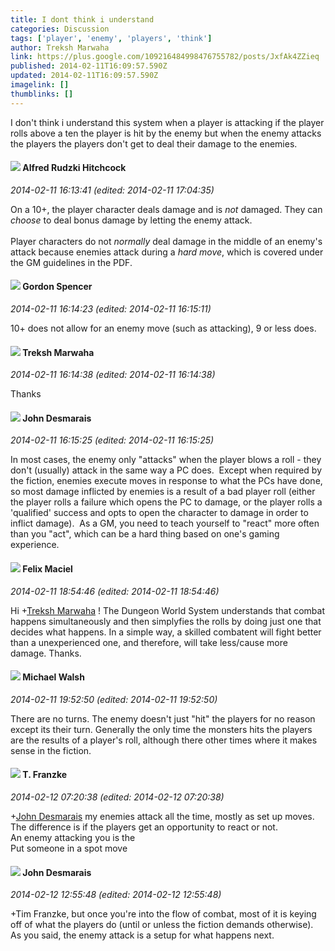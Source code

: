 ```yaml
---
title: I dont think i understand
categories: Discussion
tags: ['player', 'enemy', 'players', 'think']
author: Treksh Marwaha
link: https://plus.google.com/109216484998476755782/posts/JxfAk4ZZieq
published: 2014-02-11T16:09:57.590Z
updated: 2014-02-11T16:09:57.590Z
imagelink: []
thumblinks: []
---
```


I don&#39;t think i understand this system when a player is attacking if the player rolls above a ten the player is hit by the enemy but when the enemy attacks the players the players don&#39;t get to deal their damage to the enemies.﻿
<div id='comment z13vetj4auixylfvf22ytdortmmuhjvq004'>
  <h4><img src='{{site.baseurl}}//images/avatars/100812462809734403456_photo.jpg'> Alfred Rudzki Hitchcock</h4>
      <p><cite>2014-02-11 16:13:41 (edited: 2014-02-11 17:04:35)</cite></p>
        <p>On a 10+, the player character deals damage and is <i>not</i> damaged. They can <i>choose</i> to deal bonus damage by letting the enemy attack.<br /><br />Player characters do not <i>normally</i> deal damage in the middle of an enemy&#39;s attack because enemies attack during a <i>hard move</i>, which is covered under the GM guidelines in the PDF.</p>
</div>
        

<div id='comment z13vetj4auixylfvf22ytdortmmuhjvq004'>
  <h4><img src='{{site.baseurl}}//images/avatars/107560837065764678288_photo.jpg'> Gordon Spencer</h4>
      <p><cite>2014-02-11 16:14:23 (edited: 2014-02-11 16:15:11)</cite></p>
        <p>10+ does not allow for an enemy move (such as attacking), 9 or less does.</p>
</div>
        

<div id='comment z13vetj4auixylfvf22ytdortmmuhjvq004'>
  <h4><img src='{{site.baseurl}}//images/avatars/109216484998476755782_photo.jpg'> Treksh Marwaha</h4>
      <p><cite>2014-02-11 16:14:38 (edited: 2014-02-11 16:14:38)</cite></p>
        <p>Thanks</p>
</div>
        

<div id='comment z13vetj4auixylfvf22ytdortmmuhjvq004'>
  <h4><img src='{{site.baseurl}}//images/avatars/100940863250029183316_photo.jpg'> John Desmarais</h4>
      <p><cite>2014-02-11 16:15:25 (edited: 2014-02-11 16:15:25)</cite></p>
        <p>In most cases, the enemy only &quot;attacks&quot; when the player blows a roll - they don&#39;t (usually) attack in the same way a PC does.  Except when required by the fiction, enemies execute moves in response to what the PCs have done, so most damage inflicted by enemies is a result of a bad player roll (either the player rolls a failure which opens the PC to damage, or the player rolls a &#39;qualified&#39; success and opts to open the character to damage in order to inflict damage).  As a GM, you need to teach yourself to &quot;react&quot; more often than you &quot;act&quot;, which can be a hard thing based on one&#39;s gaming experience.</p>
</div>
        

<div id='comment z13vetj4auixylfvf22ytdortmmuhjvq004'>
  <h4><img src='{{site.baseurl}}//images/avatars/107084063087672233856_photo.jpg'> Felix Maciel</h4>
      <p><cite>2014-02-11 18:54:46 (edited: 2014-02-11 18:54:46)</cite></p>
        <p>Hi <span class="proflinkWrapper"><span class="proflinkPrefix">+</span><a class="proflink" href="https://plus.google.com/109216484998476755782" oid="109216484998476755782">Treksh Marwaha</a></span> ! The Dungeon World System understands that combat happens simultaneously and then simplyfies the rolls by doing just one that decides what happens. In a simple way, a skilled combatent will fight better than a unexperienced one, and therefore, will take less/cause more damage. Thanks.</p>
</div>
        

<div id='comment z13vetj4auixylfvf22ytdortmmuhjvq004'>
  <h4><img src='{{site.baseurl}}//images/avatars/110852834429314721478_photo.jpg'> Michael Walsh</h4>
      <p><cite>2014-02-11 19:52:50 (edited: 2014-02-11 19:52:50)</cite></p>
        <p>There are no turns. The enemy doesn&#39;t just &quot;hit&quot; the players for no reason except its their turn. Generally the only time the monsters hits the players are the results of a player&#39;s roll, although there other times where it makes sense in the fiction.</p>
</div>
        

<div id='comment z13vetj4auixylfvf22ytdortmmuhjvq004'>
  <h4><img src='{{site.baseurl}}//images/avatars/110330901807759406775_photo.jpg'> T. Franzke</h4>
      <p><cite>2014-02-12 07:20:38 (edited: 2014-02-12 07:20:38)</cite></p>
        <p><span class="proflinkWrapper"><span class="proflinkPrefix">+</span><a class="proflink" href="https://plus.google.com/100940863250029183316" oid="100940863250029183316">John Desmarais</a></span> my enemies attack all the time, mostly as set up moves. The difference is if the players get an opportunity to react or not.<br />An enemy attacking you is the <br />Put someone in a spot move</p>
</div>
        

<div id='comment z13vetj4auixylfvf22ytdortmmuhjvq004'>
  <h4><img src='{{site.baseurl}}//images/avatars/100940863250029183316_photo.jpg'> John Desmarais</h4>
      <p><cite>2014-02-12 12:55:48 (edited: 2014-02-12 12:55:48)</cite></p>
        <p>+Tim Franzke, but once you&#39;re into the flow of combat, most of it is keying off of what the players do (until or unless the fiction demands otherwise).  As you said, the enemy attack is a setup for what happens next.</p>
</div>
        